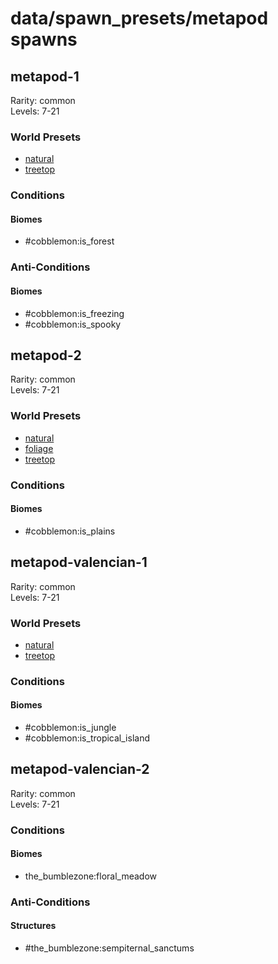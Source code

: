 # data/spawn_presets/metapod spawns  
  
## metapod-1  
Rarity: common  
Levels: 7-21  
  
### World Presets  
* [natural](/data/world_presets/natural.md)  
* [treetop](/data/world_presets/treetop.md)  
  
### Conditions  
  
#### Biomes  
  * #cobblemon:is_forest
  
  
### Anti-Conditions  
  
#### Biomes  
  * #cobblemon:is_freezing
  * #cobblemon:is_spooky
  
  
## metapod-2  
Rarity: common  
Levels: 7-21  
  
### World Presets  
* [natural](/data/world_presets/natural.md)  
* [foliage](/data/world_presets/foliage.md)  
* [treetop](/data/world_presets/treetop.md)  
  
### Conditions  
  
#### Biomes  
  * #cobblemon:is_plains
  
  
## metapod-valencian-1  
Rarity: common  
Levels: 7-21  
  
### World Presets  
* [natural](/data/world_presets/natural.md)  
* [treetop](/data/world_presets/treetop.md)  
  
### Conditions  
  
#### Biomes  
  * #cobblemon:is_jungle
  * #cobblemon:is_tropical_island
  
  
## metapod-valencian-2  
Rarity: common  
Levels: 7-21  
  
### Conditions  
  
#### Biomes  
  * the_bumblezone:floral_meadow
  
  
### Anti-Conditions  
  
#### Structures  
  * #the_bumblezone:sempiternal_sanctums
  
